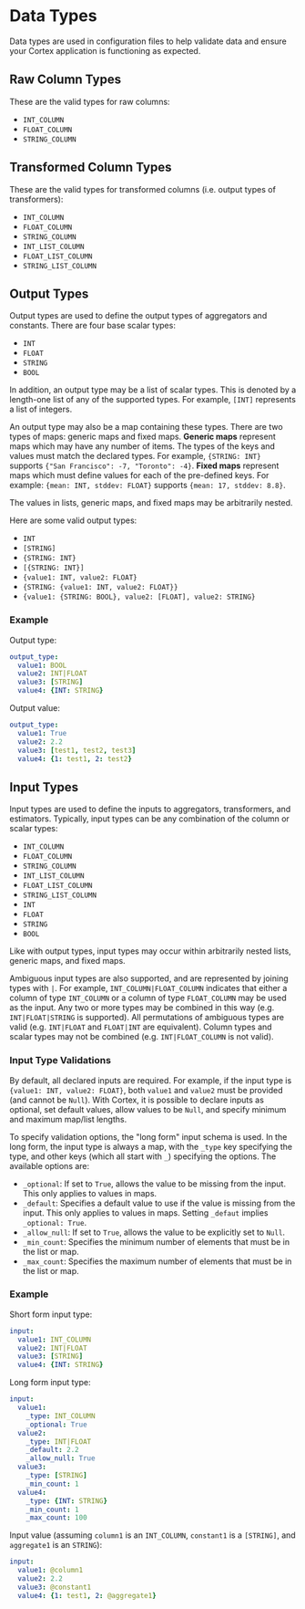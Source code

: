 # Data Types

Data types are used in configuration files to help validate data and ensure your Cortex application is functioning as expected.


## Raw Column Types

These are the valid types for raw columns:

* `INT_COLUMN`
* `FLOAT_COLUMN`
* `STRING_COLUMN`


## Transformed Column Types

These are the valid types for transformed columns (i.e. output types of transformers):

* `INT_COLUMN`
* `FLOAT_COLUMN`
* `STRING_COLUMN`
* `INT_LIST_COLUMN`
* `FLOAT_LIST_COLUMN`
* `STRING_LIST_COLUMN`


## Output Types

Output types are used to define the output types of aggregators and constants. There are four base scalar types:

* `INT`
* `FLOAT`
* `STRING`
* `BOOL`

In addition, an output type may be a list of scalar types. This is denoted by a length-one list of any of the supported types. For example, `[INT]` represents a list of integers.

An output type may also be a map containing these types. There are two types of maps: generic maps and fixed maps. **Generic maps** represent maps which may have any number of items. The types of the keys and values must match the declared types. For example, `{STRING: INT}` supports `{"San Francisco": -7, "Toronto": -4}`. **Fixed maps** represent maps which must define values for each of the pre-defined keys. For example: `{mean: INT, stddev: FLOAT}` supports `{mean: 17, stddev: 8.8}`.

The values in lists, generic maps, and fixed maps may be arbitrarily nested.

Here are some valid output types:

* `INT`
* `[STRING]`
* `{STRING: INT}`
* `[{STRING: INT}]`
* `{value1: INT, value2: FLOAT}`
* `{STRING: {value1: INT, value2: FLOAT}}`
* `{value1: {STRING: BOOL}, value2: [FLOAT], value2: STRING}`

### Example

Output type:

```yaml
output_type:
  value1: BOOL
  value2: INT|FLOAT
  value3: [STRING]
  value4: {INT: STRING}
```

Output value:

```yaml
output_type:
  value1: True
  value2: 2.2
  value3: [test1, test2, test3]
  value4: {1: test1, 2: test2}
```


## Input Types

Input types are used to define the inputs to aggregators, transformers, and estimators. Typically, input types can be any combination of the column or scalar types:

* `INT_COLUMN`
* `FLOAT_COLUMN`
* `STRING_COLUMN`
* `INT_LIST_COLUMN`
* `FLOAT_LIST_COLUMN`
* `STRING_LIST_COLUMN`
* `INT`
* `FLOAT`
* `STRING`
* `BOOL`

Like with output types, input types may occur within arbitrarily nested lists, generic maps, and fixed maps.

Ambiguous input types are also supported, and are represented by joining types with `|`. For example, `INT_COLUMN|FLOAT_COLUMN` indicates that either a column of type `INT_COLUMN` or a column of type `FLOAT_COLUMN` may be used as the input. Any two or more types may be combined in this way (e.g. `INT|FLOAT|STRING` is supported). All permutations of ambiguous types are valid (e.g. `INT|FLOAT` and `FLOAT|INT` are equivalent). Column types and scalar types may not be combined (e.g. `INT|FLOAT_COLUMN` is not valid).

### Input Type Validations

By default, all declared inputs are required. For example, if the input type is `{value1: INT, value2: FLOAT}`, both `value1` and `value2` must be provided (and cannot be `Null`). With Cortex, it is possible to declare inputs as optional, set default values, allow values to be `Null`, and specify minimum and maximum map/list lengths.

To specify validation options, the "long form" input schema is used. In the long form, the input type is always a map, with the `_type` key specifying the type, and other keys (which all start with `_`) specifying the options. The available options are:

* `_optional`: If set to `True`, allows the value to be missing from the input. This only applies to values in maps.
* `_default`: Specifies a default value to use if the value is missing from the input. This only applies to values in maps. Setting `_defaut` implies `_optional: True`.
* `_allow_null`: If set to `True`, allows the value to be explicitly set to `Null`.
* `_min_count`: Specifies the minimum number of elements that must be in the list or map.
* `_max_count`: Specifies the maximum number of elements that must be in the list or map.

### Example

Short form input type:

```yaml
input:
  value1: INT_COLUMN
  value2: INT|FLOAT
  value3: [STRING]
  value4: {INT: STRING}
```

Long form input type:

```yaml
input:
  value1:
    _type: INT_COLUMN
    _optional: True
  value2:
    _type: INT|FLOAT
    _default: 2.2
    _allow_null: True
  value3:
    _type: [STRING]
    _min_count: 1
  value4:
    _type: {INT: STRING}
    _min_count: 1
    _max_count: 100
```

Input value (assuming `column1` is an `INT_COLUMN`, `constant1` is a `[STRING]`, and `aggregate1` is an `STRING`):

```yaml
input:
  value1: @column1
  value2: 2.2
  value3: @constant1
  value4: {1: test1, 2: @aggregate1}
```
